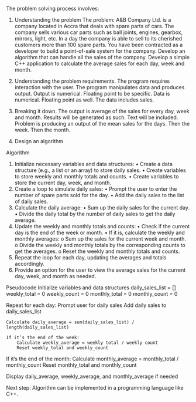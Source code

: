 The problem solving process involves:
1.	Understanding the problem 
The problem:
A&B Company Ltd. is a company located in Accra that deals with spare parts of cars. The company sells various car parts such as ball joints, engines, gearbox, mirrors, light, etc. In a day the company is able to sell to its cherished customers more than 100 spare parts. You have been contracted as a developer to build a point-of-sale system for the company. Develop an algorithm that can handle all the sales of the company. Develop a simple C++ application to calculate the average sales for each day, week and month.

2.	Understanding the problem requirements.
The program requires interaction with the user. The program manipulates data and produces output.
Output is numerical. Floating point to be specific. 
Data is numerical. Floating point as well. The data includes sales.

3.	Breaking it down.
The output is average of the sales for every day, week and month. Results will be generated as such. Text will be included. Problem is producing an output of the mean sales for the days.
Then the week. Then the month.

4.	Design an algorithm 

Algorithm 
1.	Initialize necessary variables and data structures:
•	Create a data structure (e.g., a list or an array) to store daily sales.
•	Create variables to store weekly and monthly totals and counts.
•	Create variables to store the current day, week, and month.
2.	Create a loop to simulate daily sales:
•	Prompt the user to enter the number of spare parts sold for the day.
•	Add the daily sales to the list of daily sales.
3.	Calculate the daily average:
•	Sum up the daily sales for the current day.
•	Divide the daily total by the number of daily sales to get the daily average.
4.	Update the weekly and monthly totals and counts:
•	Check if the current day is the end of the week or month.
•	If it is, calculate the weekly and monthly averages:
o	Sum up the sales for the current week and month.
o	Divide the weekly and monthly totals by the corresponding counts to get the averages.
o	Reset the weekly and monthly totals and counts.
5.	Repeat the loop for each day, updating the averages and totals accordingly.
6.	Provide an option for the user to view the average sales for the current day, week, and month as needed.


Pseudocode
Initialize variables and data structures
daily_sales_list = []
weekly_total = 0
weekly_count = 0
monthly_total = 0
monthly_count = 0

Repeat for each day:
	Prompt user for daily sales
	Add daily sales to daily_sales_list
	
	Calculate daily_average = sum(daily_sales_list) / length(daily_sales_list)

	If it’s the end of the week:
		Calculate weekly_average = weekly total / weekly count
		Reset weekly_total and weekly_count
	
If it’s the end of the month:
	Calculate monthly_average = monthly_total / monthly_count
	Reset monthly_total and monthly_count 

Display daily_average, weekly_average, and monthly_average if needed




Next step: Algorithm can be implemented in a programming language like C++.


